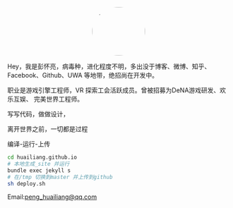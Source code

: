 <p align="center">
    <style type="text/css">
    #img1{border-radius: 50%; }
    </style>
    <a href="https://huailiang.github.io/">
    	<img src="https://huailiang.github.io/img/author.jpg" width="120" height="110"  id="img1">
    </a>
</p>


Hey，我是彭怀亮，病毒种，进化程度不明，多出没于博客、微博、知乎、Facebook、Github、UWA 等地带，绝招尚在开发中。

职业是游戏引擎工程师，VR 探索工会活跃成员。曾被招募为DeNA游戏研发、欢乐互娱、 完美世界工程师。


写写代码，做做设计，

离开世界之前，一切都是过程 


编译-运行-上传

```sh
cd huailiang.github.io
# 本地生成_site 并运行
bundle exec jekyll s 
# 在/tmp 切换到master 并上传到github
sh deploy.sh
```

Email:peng_huailiang@qq.com


